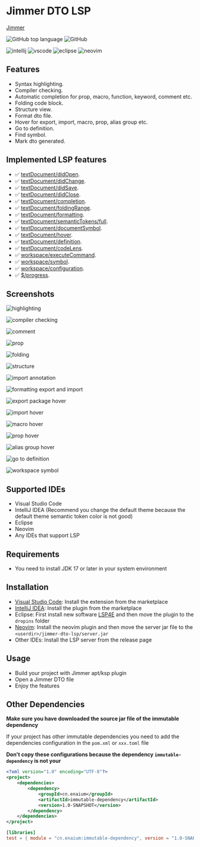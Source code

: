 # Jimmer DTO LSP

[Jimmer](https://github.com/babyfish-ct/jimmer)

![GitHub top language](https://img.shields.io/github/languages/top/enaium/jimmer-dto-lsp?style=flat-square&logo=kotlin)
![GitHub](https://img.shields.io/github/license/enaium/jimmer-dto-lsp?style=flat-square)

![intellij](https://img.shields.io/badge/-IntelliJ_IDEA-blue?style=flat-square&logo=intellijidea&logoColor=white)
![vscode](https://img.shields.io/badge/-Visual_Studio_Code-blue?style=flat-square&logo=materialdesignicons&logoColor=white)
![eclipse](https://img.shields.io/badge/-Eclipse-blue?style=flat-square&logo=eclipse&logoColor=white)
![neovim](https://img.shields.io/badge/-Neovim-blue?style=flat-square&logo=neovim&logoColor=white)

## Features

- Syntax highlighting.
- Compiler checking.
- Automatic completion for prop, macro, function, keyword, comment etc.
- Folding code block.
- Structure view.
- Format dto file.
- Hover for export, import, macro, prop, alias group etc.
- Go to definition.
- Find symbol.
- Mark dto generated.

## Implemented LSP features

- ✅ [textDocument/didOpen](https://microsoft.github.io/language-server-protocol/specifications/lsp/3.17/specification/#textDocument_didOpen).
- ✅ [textDocument/didChange](https://microsoft.github.io/language-server-protocol/specifications/lsp/3.17/specification/#textDocument_didChange).
- ✅ [textDocument/didSave](https://microsoft.github.io/language-server-protocol/specifications/lsp/3.17/specification/#textDocument_didSave).
- ✅ [textDocument/didClose](https://microsoft.github.io/language-server-protocol/specifications/lsp/3.17/specification/#textDocument_didClose).
- ✅ [textDocument/completion](https://microsoft.github.io/language-server-protocol/specifications/lsp/3.17/specification/#textDocument_completion).
- ✅ [textDocument/foldingRange](https://microsoft.github.io/language-server-protocol/specifications/lsp/3.17/specification/#textDocument_foldingRange).
- ✅ [textDocument/formatting](https://microsoft.github.io/language-server-protocol/specifications/lsp/3.17/specification/#textDocument_formatting).
- ✅ [textDocument/semanticTokens/full](https://microsoft.github.io/language-server-protocol/specifications/lsp/3.17/specification/#textDocument_semanticTokens_full).
- ✅ [textDocument/documentSymbol](https://microsoft.github.io/language-server-protocol/specifications/lsp/3.17/specification/#textDocument_documentSymbol).
- ✅ [textDocument/hover](https://microsoft.github.io/language-server-protocol/specifications/lsp/3.17/specification/#textDocument_hover).
- ✅ [textDocument/definition](https://microsoft.github.io/language-server-protocol/specifications/lsp/3.17/specification/#textDocument_definition).
- ✅ [textDocument/codeLens](https://microsoft.github.io/language-server-protocol/specifications/lsp/3.17/specification/#textDocument_codeLens).
- ✅ [workspace/executeCommand](https://microsoft.github.io/language-server-protocol/specifications/lsp/3.17/specification/#workspace_executeCommand).
- ✅ [workspace/symbol](https://microsoft.github.io/language-server-protocol/specifications/lsp/3.17/specification/#workspace_symbol).
- ✅ [workspace/configuration](https://microsoft.github.io/language-server-protocol/specifications/lsp/3.17/specification/#workspace_configuration).
- ✅ [$/progress](https://microsoft.github.io/language-server-protocol/specifications/lsp/3.17/specification/#progress).

## Screenshots

![highlighting](https://s2.loli.net/2024/12/13/yes1EwWzq3UHJYv.png)

![compiler checking](https://s2.loli.net/2024/12/13/mEx8oJfgVs7BtpK.png)

![comment](https://s2.loli.net/2024/12/13/zlIqFZaEOKfXmTG.gif)

![prop](https://s2.loli.net/2024/12/13/DvS4n6xOLCuH23e.gif)

![folding](https://s2.loli.net/2024/12/13/Rz5th8pDkrKT7Su.gif)

![structure](https://s2.loli.net/2024/12/13/rjh9IMgSbdJ2o4n.gif)

![import annotation](https://s2.loli.net/2024/12/15/W6fSpoEUZXmguK8.gif)

![formatting export and import](https://s2.loli.net/2024/12/19/45Ja3uSgzhyCjYp.gif)

![export package hover](https://s2.loli.net/2025/01/03/A57apRUf8VyvrQl.png)

![import hover](https://s2.loli.net/2025/01/03/xVEL8l5kH7q3eOP.png)

![macro hover](https://s2.loli.net/2025/01/03/1QRXJnE6i4FOvdI.png)

![prop hover](https://s2.loli.net/2025/01/03/ayzH4lGgtUBWpSO.png)

![alias group hover](https://s2.loli.net/2025/01/03/jD9vxHoeylE5kWc.png)

![go to definition](https://s2.loli.net/2025/01/08/3QoBxhJDfgZdvus.gif)

![workspace symbol](https://s2.loli.net/2025/01/08/7VCLn8ZuSK9MTkA.gif)

## Supported IDEs

- Visual Studio Code
- IntelliJ IDEA (Recommend you change the default theme because the default theme semantic token color is not good)
- Eclipse
- Neovim
- Any IDEs that support LSP

## Requirements

- You need to install JDK 17 or later in your system environment

## Installation

- [Visual Studio Code](https://marketplace.visualstudio.com/items?itemName=enaium.jimmer-dto-lsp-vscode): Install the
  extension from the marketplace
- [IntelliJ IDEA](./intellij/README.md): Install the plugin from the marketplace
- Eclipse: First install new software [LSP4E](https://download.eclipse.org/lsp4e/releases/latest/) and then move the
  plugin
  to the `dropins` folder
- [Neovim](./neovim/README.md): Install the neovim plugin and then move the server jar file to the
  `<userdir>/jimmer-dto-lsp/server.jar`
- Other IDEs: Install the LSP server from the release page

## Usage

- Build your project with Jimmer apt/ksp plugin
- Open a Jimmer DTO file
- Enjoy the features

## Other Dependencies

**Make sure you have downloaded the source jar file of the immutable dependency**

If your project has other immutable dependencies you need to add
the dependencies configuration in the `pom.xml` or `xxx.toml` file

**Don't copy these configurations because the dependency `immutable-dependency` is not your**

```xml
<?xml version="1.0" encoding="UTF-8"?>
<project>
    <dependencies>
        <dependency>
            <groupId>cn.enaium</groupId>
            <artifactId>immutable-dependency</artifactId>
            <version>1.0-SNAPSHOT</version>
        </dependency>
    </dependencies>
</project>
```

```toml
[libraries]
test = { module = "cn.enaium:immutable-dependency", version = "1.0-SNAPSHOT" }
```
